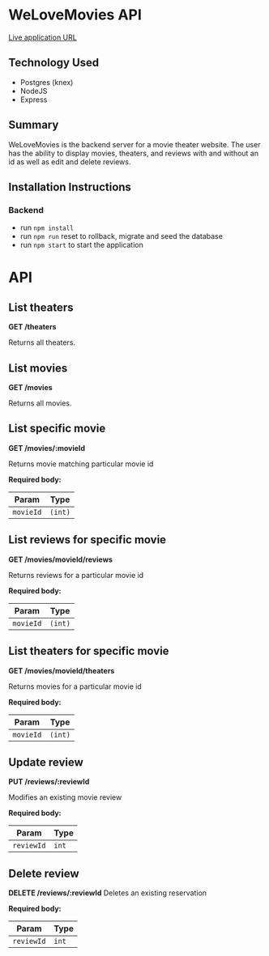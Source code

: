 # WeLoveMovies API

[Live application URL](https://we-love-movies-bm.herokuapp.com/movies)

## Technology Used
* Postgres (knex)
* NodeJS
* Express

## Summary
WeLoveMovies is the backend server for a movie theater website. The user has the ability to display movies, theaters, and reviews with and without an id as well as edit and delete reviews.

## Installation Instructions
### Backend
* run ```npm install```
* run ```npm run``` reset to rollback, migrate and seed the database
* run ```npm start``` to start the application

# API
## List theaters
**GET /theaters** 

Returns all theaters.

## List movies
**GET /movies**

Returns all movies.

## List specific movie
**GET /movies/:movieId**

Returns movie matching particular movie id

**Required body:**

|     Param     |     Type    |
|---------------|-------------|
| ```movieId``` | ```(int)``` |


## List reviews for specific movie
**GET /movies/movieId/reviews**

Returns reviews for a particular movie id

**Required body:**

|     Param     |      Type     |
|---------------|---------------|
| ```movieId``` |  ```(int)```  |

## List theaters for specific movie
**GET /movies/movieId/theaters**

Returns movies for a particular movie id

**Required body:**

|     Param     |      Type     |
|---------------|---------------|
| ```movieId``` |  ```(int)```  |


## Update review
**PUT /reviews/:reviewId**

Modifies an existing movie review

**Required body:**

|      Param     |    Type   |
|----------------|-----------|
| ```reviewId``` | ```int``` |


## Delete review
**DELETE /reviews/:reviewId**
Deletes an existing reservation

**Required body:**

|      Param     |    Type   |
|----------------|-----------|
| ```reviewId``` | ```int``` |
